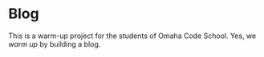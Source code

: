 # Blog

This is a warm-up project for the students of Omaha Code School. Yes, we *warm up* by building a blog.